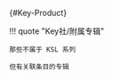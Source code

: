 [//]: # (Metadata End)

[](){#Key-Product}

!!! quote "Key社/附属专辑"

    那些不属于 KSL 系列

    但有关联条目的专辑

[//]: # (TXT End)

